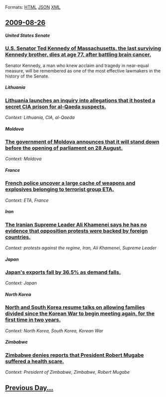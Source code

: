 
Formats: [HTML](2009/08/26/index.html)  [JSON](2009/08/26/index.json)  [XML](2009/08/26/index.xml)  

## [2009-08-26](/news/2009/08/26/index.md)

##### United States Senate
### [ U.S. Senator Ted Kennedy of Massachusetts, the last surviving Kennedy brother, dies at age 77, after battling brain cancer. ](/news/2009/08/26/u-s-senator-ted-kennedy-of-massachusetts-the-last-surviving-kennedy-brother-dies-at-age-77-after-battling-brain-cancer.md)
Senator Kennedy, a man who knew acclaim and tragedy in near-equal measure, will be remembered as one of the most effective lawmakers in the history of the Senate.

##### Lithuania
### [ Lithuania launches an inquiry into allegations that it hosted a secret CIA prison for al-Qaeda suspects. ](/news/2009/08/26/lithuania-launches-an-inquiry-into-allegations-that-it-hosted-a-secret-cia-prison-for-al-qaeda-suspects.md)
_Context: Lithuania, CIA, al-Qaeda_

##### Moldova
### [ The government of Moldova announces that it will stand down before the opening of parliament on 28 August. ](/news/2009/08/26/the-government-of-moldova-announces-that-it-will-stand-down-before-the-opening-of-parliament-on-28-august.md)
_Context: Moldova_

##### France
### [ French police uncover a large cache of weapons and explosives belonging to terrorist group ETA. ](/news/2009/08/26/french-police-uncover-a-large-cache-of-weapons-and-explosives-belonging-to-terrorist-group-eta.md)
_Context: ETA, France_

##### Iran
### [ The Iranian Supreme Leader Ali Khamenei says he has no evidence that opposition protests were backed by foreign countries. ](/news/2009/08/26/the-iranian-supreme-leader-ali-khamenei-says-he-has-no-evidence-that-opposition-protests-were-backed-by-foreign-countries.md)
_Context: protests against the regime, Iran, Ali Khamenei, Supreme Leader_

##### Japan
### [ Japan's exports fall by 36.5% as demand falls. ](/news/2009/08/26/japan-s-exports-fall-by-36-5-as-demand-falls.md)
_Context: Japan_

##### North Korea
### [ North and South Korea resume talks on allowing families divided since the Korean War to begin meeting again, for the first time in two years. ](/news/2009/08/26/north-and-south-korea-resume-talks-on-allowing-families-divided-since-the-korean-war-to-begin-meeting-again-for-the-first-time-in-two-year.md)
_Context: North Korea, South Korea, Korean War_

##### Zimbabwe
### [ Zimbabwe denies reports that President Robert Mugabe suffered a health scare. ](/news/2009/08/26/zimbabwe-denies-reports-that-president-robert-mugabe-suffered-a-health-scare.md)
_Context: President of Zimbabwe, Zimbabwe, Robert Mugabe_

## [Previous Day...](/news/2009/08/25/index.md)

